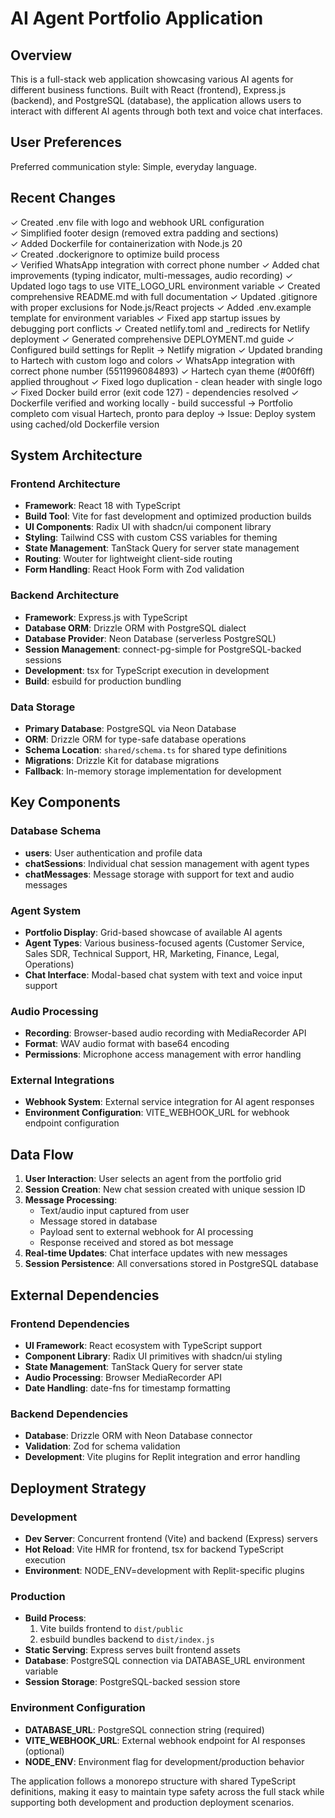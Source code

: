 # AI Agent Portfolio Application

## Overview

This is a full-stack web application showcasing various AI agents for different business functions. Built with React (frontend), Express.js (backend), and PostgreSQL (database), the application allows users to interact with different AI agents through both text and voice chat interfaces.

## User Preferences

Preferred communication style: Simple, everyday language.

## Recent Changes

✓ Created .env file with logo and webhook URL configuration  
✓ Simplified footer design (removed extra padding and sections)  
✓ Added Dockerfile for containerization with Node.js 20  
✓ Created .dockerignore to optimize build process  
✓ Verified WhatsApp integration with correct phone number
✓ Added chat improvements (typing indicator, multi-messages, audio recording)
✓ Updated logo tags to use VITE_LOGO_URL environment variable
✓ Created comprehensive README.md with full documentation
✓ Updated .gitignore with proper exclusions for Node.js/React projects
✓ Added .env.example template for environment variables
✓ Fixed app startup issues by debugging port conflicts
✓ Created netlify.toml and _redirects for Netlify deployment
✓ Generated comprehensive DEPLOYMENT.md guide
✓ Configured build settings for Replit → Netlify migration
✓ Updated branding to Hartech with custom logo and colors
✓ WhatsApp integration with correct phone number (5511996084893)
✓ Hartech cyan theme (#00f6ff) applied throughout
✓ Fixed logo duplication - clean header with single logo
✓ Fixed Docker build error (exit code 127) - dependencies resolved
✓ Dockerfile verified and working locally - build successful
→ Portfolio completo com visual Hartech, pronto para deploy
→ Issue: Deploy system using cached/old Dockerfile version

## System Architecture

### Frontend Architecture
- **Framework**: React 18 with TypeScript
- **Build Tool**: Vite for fast development and optimized production builds
- **UI Components**: Radix UI with shadcn/ui component library
- **Styling**: Tailwind CSS with custom CSS variables for theming
- **State Management**: TanStack Query for server state management
- **Routing**: Wouter for lightweight client-side routing
- **Form Handling**: React Hook Form with Zod validation

### Backend Architecture
- **Framework**: Express.js with TypeScript
- **Database ORM**: Drizzle ORM with PostgreSQL dialect
- **Database Provider**: Neon Database (serverless PostgreSQL)
- **Session Management**: connect-pg-simple for PostgreSQL-backed sessions
- **Development**: tsx for TypeScript execution in development
- **Build**: esbuild for production bundling

### Data Storage
- **Primary Database**: PostgreSQL via Neon Database
- **ORM**: Drizzle ORM for type-safe database operations
- **Schema Location**: `shared/schema.ts` for shared type definitions
- **Migrations**: Drizzle Kit for database migrations
- **Fallback**: In-memory storage implementation for development

## Key Components

### Database Schema
- **users**: User authentication and profile data
- **chatSessions**: Individual chat session management with agent types
- **chatMessages**: Message storage with support for text and audio messages

### Agent System
- **Portfolio Display**: Grid-based showcase of available AI agents
- **Agent Types**: Various business-focused agents (Customer Service, Sales SDR, Technical Support, HR, Marketing, Finance, Legal, Operations)
- **Chat Interface**: Modal-based chat system with text and voice input support

### Audio Processing
- **Recording**: Browser-based audio recording with MediaRecorder API
- **Format**: WAV audio format with base64 encoding
- **Permissions**: Microphone access management with error handling

### External Integrations
- **Webhook System**: External service integration for AI agent responses
- **Environment Configuration**: VITE_WEBHOOK_URL for webhook endpoint configuration

## Data Flow

1. **User Interaction**: User selects an agent from the portfolio grid
2. **Session Creation**: New chat session created with unique session ID
3. **Message Processing**: 
   - Text/audio input captured from user
   - Message stored in database
   - Payload sent to external webhook for AI processing
   - Response received and stored as bot message
4. **Real-time Updates**: Chat interface updates with new messages
5. **Session Persistence**: All conversations stored in PostgreSQL database

## External Dependencies

### Frontend Dependencies
- **UI Framework**: React ecosystem with TypeScript support
- **Component Library**: Radix UI primitives with shadcn/ui styling
- **State Management**: TanStack Query for server state
- **Audio Processing**: Browser MediaRecorder API
- **Date Handling**: date-fns for timestamp formatting

### Backend Dependencies
- **Database**: Drizzle ORM with Neon Database connector
- **Validation**: Zod for schema validation
- **Development**: Vite plugins for Replit integration and error handling

## Deployment Strategy

### Development
- **Dev Server**: Concurrent frontend (Vite) and backend (Express) servers
- **Hot Reload**: Vite HMR for frontend, tsx for backend TypeScript execution
- **Environment**: NODE_ENV=development with Replit-specific plugins

### Production
- **Build Process**: 
  1. Vite builds frontend to `dist/public`
  2. esbuild bundles backend to `dist/index.js`
- **Static Serving**: Express serves built frontend assets
- **Database**: PostgreSQL connection via DATABASE_URL environment variable
- **Session Storage**: PostgreSQL-backed session store

### Environment Configuration
- **DATABASE_URL**: PostgreSQL connection string (required)
- **VITE_WEBHOOK_URL**: External webhook endpoint for AI responses (optional)
- **NODE_ENV**: Environment flag for development/production behavior

The application follows a monorepo structure with shared TypeScript definitions, making it easy to maintain type safety across the full stack while supporting both development and production deployment scenarios.